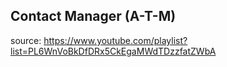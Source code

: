 ## Contact Manager (A-T-M)

source: https://www.youtube.com/playlist?list=PL6WnVoBkDfDRx5CkEgaMWdTDzzfatZWbA